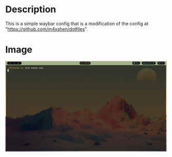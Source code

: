 # Description
This is a simple waybar config that is a modification of the config at "https://github.com/m4xshen/dotfiles".

# Image
![Screenshot](https://raw.githubusercontent.com/adrianmatpersaud/waybar-dotfiles/main/waybar.png)

